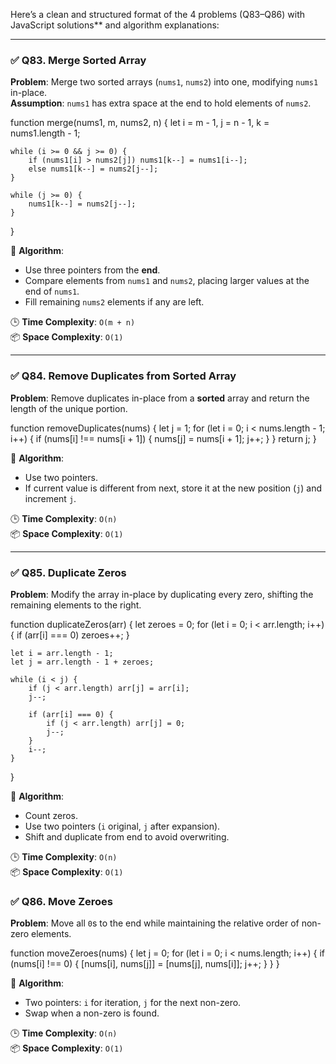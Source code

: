 Here’s a clean and structured format of the 4 problems (Q83–Q86) with JavaScript solutions** and algorithm explanations:

---

### ✅ Q83. Merge Sorted Array
**Problem**: Merge two sorted arrays (`nums1`, `nums2`) into one, modifying `nums1` in-place.  
**Assumption**: `nums1` has extra space at the end to hold elements of `nums2`.

function merge(nums1, m, nums2, n) {
    let i = m - 1, j = n - 1, k = nums1.length - 1;

    while (i >= 0 && j >= 0) {
        if (nums1[i] > nums2[j]) nums1[k--] = nums1[i--];
        else nums1[k--] = nums2[j--];
    }

    while (j >= 0) {
        nums1[k--] = nums2[j--];
    }
}


🔹 **Algorithm**:
- Use three pointers from the **end**.
- Compare elements from `nums1` and `nums2`, placing larger values at the end of `nums1`.
- Fill remaining `nums2` elements if any are left.

🕒 **Time Complexity**: `O(m + n)`  
📦 **Space Complexity**: `O(1)`

---

### ✅ **Q84. Remove Duplicates from Sorted Array**
**Problem**: Remove duplicates in-place from a **sorted** array and return the length of the unique portion.

function removeDuplicates(nums) {
    let j = 1;
    for (let i = 0; i < nums.length - 1; i++) {
        if (nums[i] !== nums[i + 1]) {
            nums[j] = nums[i + 1];
            j++;
        }
    }
    return j;
}

🔹 **Algorithm**:
- Use two pointers.
- If current value is different from next, store it at the new position (`j`) and increment `j`.

🕒 **Time Complexity**: `O(n)`  
📦 **Space Complexity**: `O(1)`

---

### ✅ **Q85. Duplicate Zeros**
**Problem**: Modify the array in-place by duplicating every zero, shifting the remaining elements to the right.

function duplicateZeros(arr) {
    let zeroes = 0;
    for (let i = 0; i < arr.length; i++) {
        if (arr[i] === 0) zeroes++;
    }

    let i = arr.length - 1;
    let j = arr.length - 1 + zeroes;

    while (i < j) {
        if (j < arr.length) arr[j] = arr[i];
        j--;

        if (arr[i] === 0) {
            if (j < arr.length) arr[j] = 0;
            j--;
        }
        i--;
    }
}

🔹 **Algorithm**:
- Count zeros.
- Use two pointers (`i` original, `j` after expansion).
- Shift and duplicate from end to avoid overwriting.

🕒 **Time Complexity**: `O(n)`  
📦 **Space Complexity**: `O(1)`


### ✅ **Q86. Move Zeroes**
**Problem**: Move all `0`s to the end while maintaining the relative order of non-zero elements.


function moveZeroes(nums) {
    let j = 0;
    for (let i = 0; i < nums.length; i++) {
        if (nums[i] !== 0) {
            [nums[i], nums[j]] = [nums[j], nums[i]];
            j++;
        }
    }
}

🔹 **Algorithm**:
- Two pointers: `i` for iteration, `j` for the next non-zero.
- Swap when a non-zero is found.

🕒 **Time Complexity**: `O(n)`  
📦 **Space Complexity**: `O(1)`

